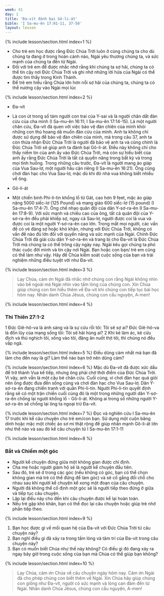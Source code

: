 ```yaml
---
week: 41
day: 1
title: 'Đa-vít đánh bại Gô-li-át'
bible: 'I Sa-mu-ên 17:01-11, 37-50'
layout: lesson
---
```



{% include lesson/section.html index=1 %}
- Cho trẻ em học được rằng Đức Chúa Trời luôn ở cùng chúng ta cho dù chúng ta đang ở trong hoàn cảnh nào, Ngài yêu thương chúng ta, và sức mạnh của chúng ta đến từ Ngài.
- Đối với trẻ em để được nhắc nhở rằng khi chúng ta sợ hãi, chúng ta có thể tin cậy nơi Đức Chúa Trời và ghi nhớ những lời hứa của Ngài có thể được tìm thấy trong Kinh Thánh.
- Để trẻ em hiểu rằng Chúa lớn hơn nỗi sợ hãi của chúng ta, chúng ta có thể nương cậy vào Ngài mọi lúc


{% include lesson/section.html index=2 %}
* Đa-vít
- Là con út trong số tám người con trai của Y-sai và là người chăn dắt đàn cừu của cha mình (I Sa-mu-ên 16:11; I Sa-mu-ên 17:14-15). Là một người chăn cừu, Đa-vít đã quen với việc bảo vệ đàn chiên của mình khỏi những con thú hoang dã muốn đàn cừu của mình. Anh ta không chỉ được sử dụng để bảo vệ đàn chiên của mình, mà trong câu 37, anh ta còn thừa nhận Đức Chúa Trời là người đã bảo vệ anh ta và cũng chính là Đức Chúa Trời sẽ giúp anh ta đánh bại Gô-li-át. Điều này không chỉ cho thấy niềm tin của anh ấy vào Đức Chúa Trời, mà còn sự hiểu biết của anh ấy rằng Đức Chúa Trời là tất cả quyền năng trong bất kỳ và trong mọi tình huống. Trong những câu trước, Đa-vít là người mang áo giáp của Vua Sau-lơ, một người hầu cận riêng (I Sa-mu-ên 16:21). Ông cũng chơi đàn hạc cho Vua Sau-lơ, mặc dù khi đó nhà vua không biết nhiều về ông.
* Gô-li-át
- Một chiến binh Phi-li-tin khổng lồ từ Gát, cao hơn 9 feet, mặc áo giáp nặng 5000 siếc-lơ (125 Pound) và mang giáo 600 siếc-lơ (15 pound) (I Sa-mu-ên 17:4-7). Ông chế nhạo quân đội của dân Y-sơ-ra-ên (I Sa-mu-ên 17:8-9). Với sức mạnh và chiều cao của ông, tất cả quân đội của Y-sơ-ra-ên đều phải khiếp sợ, ngay cả Sau-lơ, người được coi là vua và được coi là một người Y-sơ-ra-ên cao lớn. Trong mắt mọi người, các vấn đề có vẻ đáng sợ hoặc khó khăn, nhưng với Đức Chúa Trời, không có vấn đề nào đủ lớn đối với quyền năng và sức mạnh của Ngài. Chính Đức Chúa Trời đã giải cứu dân Y-sơ-ra-ên và trang bị cho Đa-vít là Đức Chúa Trời mà chúng ta có thể trông cậy ngày nay. Ngài kêu gọi chúng ta phó thác cuộc đời mình và tin cậy nơi Ngài. Bạn hoặc con bạn/ trẻ em cũng có thể làm như vậy. Hãy để Chúa kiểm soát cuộc sống của bạn và trải nghiệm những điều tuyệt vời như Đa-vít.


{% include lesson/section.html index=3 %}
> Lạy Chúa, cảm ơn Ngài đã nhắc nhở chúng con rằng Ngài không nhìn vào bề ngoài mà Ngài nhìn vào tấm lòng của chúng con. Xin Chúa giúp chúng con tìm hiểu thêm về Đa-vít khi chúng con tiếp tục bài học hôm nay. Nhân danh Chúa Jêsus, chúng con cầu nguyện, A-men!


{% include lesson/section.html index=4 %}
### Thi Thiên 27:1-2
1 Đức Giê-hô-va là ánh sáng và là sự cứu rỗi tôi: Tôi sẽ sợ ai? Đức Giê-hô-va là đồn lũy của mạng sống tôi: Tôi sẽ hãi hùng ai? 2 Khi kẻ làm ác, kẻ cừu địch và thù nghịch tôi, xông vào tôi, đặng ăn nuốt thịt tôi, thì chúng nó đều vấp ngã.


{% include lesson/section.html index=5 %}
Điều dũng cảm nhất mà bạn đã làm cho đến nay là gì?
Làm thế nào bạn trở nên dũng cảm?


{% include lesson/section.html index=6 %}
Mặc dù Đa-vít đã được xức dầu để trở thành Vua kế tiếp, nhưng ông phải chờ thời điểm của Đức Chúa Trời. Vì vậy, anh vẫn là một cậu bé chăn cừu. Cuối cùng, vì chơi đàn hạc quá giỏi nên ông được đưa đến sống cùng và chơi đàn hạc cho Vua Sau-lơ. Dân Y-sơ-ra-ên đang chiến tranh với quân Phi-li-tin. Người Phi-li-tin quyết định rằng sẽ có một trận chiến cuối cùng đó là một trong những người dân Y-sơ-ra-ên chống lại người khổng lồ - Gô-li-át. Không ai trong số những người Y-sơ-ra-ên sẽ chống lại ông ta ngoại trừ Đa-vít.


{% include lesson/section.html index=7 %}
Đọc và nghiên cứu I Sa-mu-ên 17 trước khi kể câu chuyện cho trẻ em/con bạn. Sử dụng một cuộn băng dính hoặc mặc một chiếc áo sơ mi thật rộng để giúp nhấn mạnh Gô-li-át lớn như thế nào và sau đó kể câu chuyện từ I Sa-mu-ên 17:1-11


{% include lesson/section.html index=8 %}
### Bắt và Chiếm một góc
- Người kể chuyện đứng giữa một không gian được chỉ định. 
- Cha mẹ hoặc người giám hộ sẽ là người kể chuyện đầu tiên. 
- Sau đó, trẻ sẽ ở trong các góc (nếu không có góc, bạn có thể chọn không gian mà trẻ có thể đứng để làm góc) và sẽ cố gắng đổi chỗ cho nhau sau khi người kể chuyện kể xong một đoạn của câu chuyện. 
- Người đã không thể cố định một góc sẽ là người tiếp theo đứng ở giữa và tiếp tục câu chuyện. 
- Lặp lại điều này cho đến khi câu chuyện được kể lại hoàn toàn. 
- Nếu trẻ gặp khó khăn, bạn có thể đọc lại câu chuyện hoặc giúp trẻ nhớ phần tiếp theo.



{% include lesson/section.html index=9 %}
1. Bạn học được gì về mối quan hệ của Đa-vít với Đức Chúa Trời từ câu chuyện này?
2. Bạn nghĩ điều gì đã xảy ra trong tấm lòng và tâm trí của Đa-vít trong câu chuyện này?
3. Bạn có muốn biết Chúa như thế này không? Có điều gì đó đang xảy ra ngay bây giờ trong cuộc sống của bạn mà Chúa có thể giúp bạn không?


{% include lesson/section.html index=10 %}
> Lạy Chúa, cảm ơn Chúa về câu chuyện ngày hôm nay. Cảm ơn Ngài đã cho phép chúng con biết thêm về Ngài. Xin Chúa hãy giúp chúng con giống như Đa-vít, người có sức mạnh và lòng can đảm đến từ Ngài. Nhân danh Chúa Jêsus, chúng con cầu nguyện, A-men!
